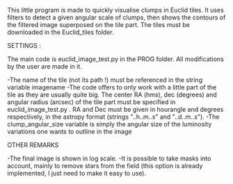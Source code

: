 This little program is made to quickly visualise clumps in Euclid tiles. It uses filters to detect a given angular scale of clumps, then shows the contours of the filtered image superposed on the tile part. The tiles must be downloaded in the Euclid_tiles folder.

SETTINGS :

The main code is euclid_image_test.py in the PROG folder. All modifications by the user are made in it.

-The name of the tile (not its path !) must be referenced in the string variable imagename
-The code offers to only work with a little part of the tile as they are usually quite big. The center RA (hms), dec (degrees) and angular radius (arcsec) of the tile part must be specified in euclid_image_test.py . RA and Dec must be given in hourangle and degrees respectively, in the astropy format (strings "..h..m..s" and "..d..m..s").
-The clump_angular_size variable is simply the angular size of the luminosity variations one wants to outline in the image

OTHER REMARKS

-The final image is shown in log scale.
-It is possible to take masks into account, mainly to remove stars from the field (this option is already implemented, I just need to make it easy to use).
